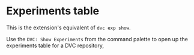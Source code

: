 # Experiments table

This is the extension's equivalent of `dvc exp show`.

Use the `DVC: Show Experiments` from the command palette to open up the
experiments table for a DVC repository,
